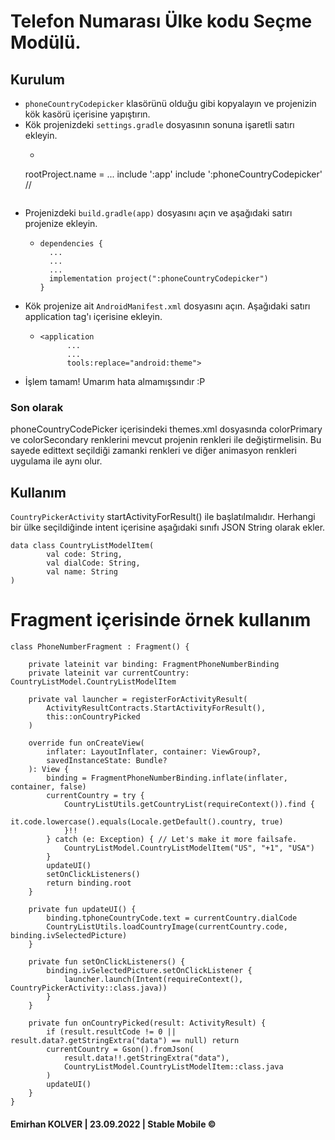 # Telefon Numarası Ülke kodu Seçme Modülü.

## Kurulum
- `phoneCountryCodepicker` klasörünü olduğu gibi kopyalayın ve projenizin kök kasörü içerisine
  yapıştırın.
- Kök projenizdeki `settings.gradle` dosyasının sonuna işaretli satırı ekleyin.
    - ```
    rootProject.name = ...
    include ':app'
    include ':phoneCountryCodepicker' //
    ```
- Projenizdeki `build.gradle(app)` dosyasını açın ve aşağıdaki satırı projenize ekleyin.
  - ```
    dependencies {
      ...
      ...
      ...
      implementation project(":phoneCountryCodepicker")
    }
    ```
- Kök projenize ait `AndroidManifest.xml` dosyasını açın. Aşağıdaki satırı application tag'ı içerisine ekleyin.
  - ```
    <application
          ...
          ...
          tools:replace="android:theme">
    ```
- İşlem tamam! Umarım hata almamışsındır :P

### Son olarak

phoneCountryCodePicker içerisindeki themes.xml dosyasında colorPrimary ve colorSecondary renklerini
mevcut projenin renkleri ile değiştirmelisin. Bu sayede edittext seçildiği zamanki renkleri ve diğer
animasyon renkleri uygulama ile aynı olur.


## Kullanım
``CountryPickerActivity`` startActivityForResult() ile başlatılmalıdır. Herhangi bir ülke seçildiğinde intent içerisine aşağıdaki sınıfı JSON String olarak ekler.
```
data class CountryListModelItem(
        val code: String,
        val dialCode: String,
        val name: String
)
```
# Fragment içerisinde örnek kullanım
```
class PhoneNumberFragment : Fragment() {

    private lateinit var binding: FragmentPhoneNumberBinding
    private lateinit var currentCountry: CountryListModel.CountryListModelItem

    private val launcher = registerForActivityResult(
        ActivityResultContracts.StartActivityForResult(),
        this::onCountryPicked
    )

    override fun onCreateView(
        inflater: LayoutInflater, container: ViewGroup?,
        savedInstanceState: Bundle?
    ): View {
        binding = FragmentPhoneNumberBinding.inflate(inflater, container, false)
        currentCountry = try {
            CountryListUtils.getCountryList(requireContext()).find {
                it.code.lowercase().equals(Locale.getDefault().country, true)
            }!!
        } catch (e: Exception) { // Let's make it more failsafe.
            CountryListModel.CountryListModelItem("US", "+1", "USA")
        }
        updateUI()
        setOnClickListeners()
        return binding.root
    }

    private fun updateUI() {
        binding.tphoneCountryCode.text = currentCountry.dialCode
        CountryListUtils.loadCountryImage(currentCountry.code, binding.ivSelectedPicture)
    }

    private fun setOnClickListeners() {
        binding.ivSelectedPicture.setOnClickListener {
            launcher.launch(Intent(requireContext(), CountryPickerActivity::class.java))
        }
    }

    private fun onCountryPicked(result: ActivityResult) {
        if (result.resultCode != 0 || result.data?.getStringExtra("data") == null) return
        currentCountry = Gson().fromJson(
            result.data!!.getStringExtra("data"),
            CountryListModel.CountryListModelItem::class.java
        )
        updateUI()
    }
}
```
#### Emirhan KOLVER | 23.09.2022 | Stable Mobile ©